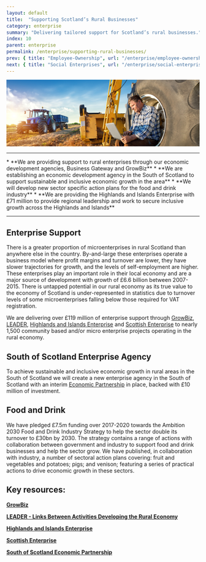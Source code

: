 ```yaml
---
layout: default
title:  "Supporting Scotland’s Rural Businesses"
category: enterprise
summary: "Delivering tailored support for Scotland’s rural businesses."
index: 10
parent: enterprise
permalink: /enterprise/supporting-rural-businesses/
prev: { title: "Employee-Ownership", url: "/enterprise/employee-ownership/" }
next: { title: "Social Enterprises", url: "/enterprise/social-enterprises/" }
---
```


![A man working on a laptop in a farm field](/assets/images/pageimages/enterprise9.jpg)
<br>
<hr>
* **We are providing support to rural enterprises through our economic development agencies, Business Gateway and GrowBiz**
* **We are establishing an economic development agency in the South of Scotland to support sustainable and inclusive economic growth in the area**
* **We will develop new sector specific action plans for the food and drink industry**
* **We are providing the Highlands and Islands Enterprise with £71 million to provide regional leadership and work to secure inclusive growth across the Highlands and Islands**

<hr>

## Enterprise Support

There is a greater proportion of microenterprises in rural Scotland than anywhere else in the country. By-and-large these enterprises operate a business model where profit margins and turnover are lower, they have slower trajectories for growth, and the levels of self-employment are higher. These enterprises play an important role in their local economy and are a major source of development with growth of £6.6 billion between 2007-2015. There is untapped potential in our rural economy as its true value to the economy of Scotland is under-represented in statistics due to turnover levels of some microenterprises falling below those required for VAT registration.

We are delivering over £119 million of enterprise support through [GrowBiz](https://growbiz.co.uk/), [LEADER](https://www.gov.scot/Topics/farmingrural/SRDP/LEADER), [Highlands and Islands Enterprise](http://www.hie.co.uk/) and [Scottish Enterprise](https://www.scottish-enterprise.com/) to nearly 1,500 community based and/or micro enterprise projects operating in the rural economy.

## South of Scotland Enterprise Agency 

To achieve sustainable and inclusive economic growth in rural areas in the South of Scotland we will create a new enterprise agency in the South of Scotland with an interim [Economic Partnership](http://www.sosep.co.uk/index.html) in place, backed with £10 million of investment.

## Food and Drink

We have pledged £7.5m funding over 2017-2020 towards the Ambition 2030 Food and Drink Industry Strategy to help the sector double its turnover to £30bn by 2030. The strategy contains a range of actions with collaboration between government and industry to support food and drink businesses and help the sector grow. We have published, in collaboration with industry, a number of sectoral action plans covering: fruit and vegetables and potatoes; pigs; and venison; featuring a series of practical actions to drive economic growth in these sectors.


## Key resources: 

**[GrowBiz](https://growbiz.co.uk/)**

**[LEADER - Links Between Activities Developing the Rural Economy](https://www.gov.scot/Topics/farmingrural/SRDP/LEADER)**

**[Highlands and Islands Enterprise](http://www.hie.co.uk/)**

**[Scottish Enterprise](https://www.scottish-enterprise.com/)** 

**[South of Scotland Economic Partnership](http://www.sosep.co.uk/index.html)**

 
